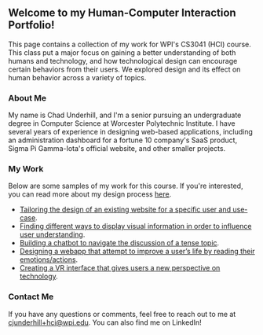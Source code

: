 ## Welcome to my Human-Computer Interaction Portfolio!

This page contains a collection of my work for WPI's CS3041 (HCI) course. This class put a major focus on gaining a better understanding of both humans and technology, and how technological design can encourage certain behaviors from their users. We explored design and its effect on human behavior across a variety of topics.

### About Me

My name is Chad Underhill, and I'm a senior pursuing an undergraduate degree in Computer Science at Worcester Polytechnic Institute. I have several years of experience in designing web-based applications, including an administration dashboard for a fortune 10 company's SaaS product, Sigma Pi Gamma-Iota's official website, and other smaller projects.

### My Work

Below are some samples of my work for this course. If you're interested, you can read more about my design process [here](https://medium.com/@chad.j.underhill/my-design-manifesto-fa59420882a8).

- [Tailoring the design of an existing website for a specific user and use-case](https://medium.com/@chad.j.underhill/redesigning-technocopias-mobile-website-for-adult-professionals-interested-in-digital-fabrication-e481e7ba7df4).
- [Finding different ways to display visual information in order to influence user understanding](https://medium.com/@chad.j.underhill/design-for-understanding-a1e95249cb66).
- [Building a chatbot to navigate the discussion of a tense topic](https://medium.com/@chad.j.underhill/design-for-tension-reflection-9339462f21da).
- [Designing a webapp that attempt to improve a user’s life by reading their emotions/actions](https://medium.com/@chad.j.underhill/design-for-wellbeing-reflection-9a56765496cd).
- [Creating a VR interface that gives users a new perspective on technology]().

### Contact Me

If you have any questions or comments, feel free to reach out to me at cjunderhill+hci@wpi.edu. You can also find me on LinkedIn!
